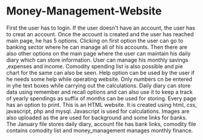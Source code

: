 # Money-Management-Website
First the user has to login. If the user doesn't have an account, the user has to creat an account.
Once the account is created and the user has reached main page, he has 5 options.
Clicking on first option the user can go to banking sector where he can manage all of his accounts. Then there are also other options on the main page where the user can maintain his daily diary which can store information. User can manage his monthly savings ,expenses and income. Comodity spending list is also possible and pie chart for the same can also be seen. Help option can be used by the user if he needs some help while operating website. Only numbers cn be entered in yhe text boxes while carrying out the calculations. Daily diary can store data using remember and recall options and can also use it to keep a track of yearly spendings as suffix of months can be used for storing.
Every page has an option to print.
This is an HTML website. It is created using html, css, javascript, php and mysql.
Javascript is used for calculations.
Images are also uploaded as the are used for background and some links for banks.
The January file stores daily diary, account file has bank links, comodity file contains comodity list and money_management manages monthly finance.
